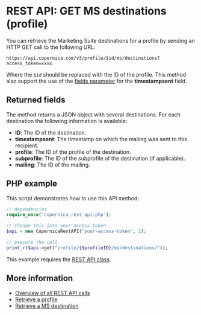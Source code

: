 # REST API: GET MS destinations (profile)

You can retrieve the Marketing Suite destinations for a profile by 
sending an HTTP GET call to the following URL:

`https://api.copernica.com/v3/profile/$id/ms/destinations?access_token=xxxx`

Where the `$id` should be replaced with the ID of the profile. This method 
also support the use of the [fields parameter](./rest-fields-parameter) 
for the **timestampsent** field.

## Returned fields

The method returns a JSON object with several destinations. For each destination 
the following information is available:

* **ID**: The ID of the destination.
* **timestampsent**: The timestamp on which the mailing was sent to this recipient.
* **profile**: The ID of the profile of the destination.
* **subprofile**: The ID of the subprofile of the destination (if applicable).
* **mailing**: The ID of the mailing.

## PHP example

This script demonstrates how to use this API method:

```php
// dependencies
require_once('copernica_rest_api.php');

// change this into your access token
$api = new CopernicaRestAPI("your-access-token", 2);

// execute the call
print_r($api->get("profile/{$profileID}/ms/destinations/"));
```

This example requires the [REST API class](./rest-php).

## More information

* [Overview of all REST API calls](./rest-api)
* [Retrieve a profile](./rest-get-profile)
* [Retrieve a MS destination](./rest-get-ms-destination)





